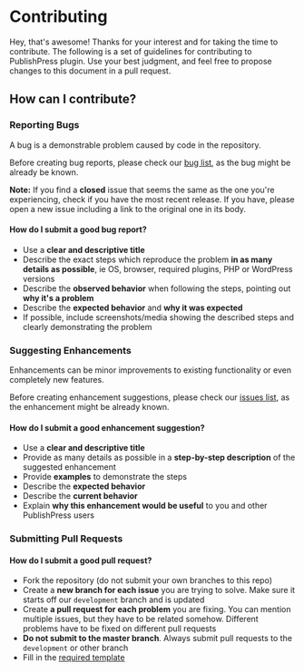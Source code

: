 # Contributing
Hey, that's awesome! Thanks for your interest and for taking the time to contribute.
The following is a set of guidelines for contributing to PublishPress plugin. Use your best judgment, and feel free to propose changes to this document in a pull request.

## How can I contribute?

### Reporting Bugs

A bug is a demonstrable problem caused by code in the repository.

Before creating bug reports, please check our [bug list](https://github.com/publishpress/PublishPress/issues?utf8=✓&q=is%3Aissue+is%3Aopen+), as the bug might be already be known.

**Note:** If you find a **closed** issue that seems the same as the one you're experiencing, check if you have the most recent release. If you have, please open a new issue including a link to the original one in its body.

#### How do I submit a good bug report?

- Use a **clear and descriptive title**
- Describe the exact steps which reproduce the problem **in as many details as possible**, ie OS, browser, required plugins, PHP or WordPress versions
- Describe the **observed behavior** when following the steps, pointing out **why it's a problem**
- Describe the **expected behavior** and **why it was expected**
- If possible, include screenshots/media showing the described steps and clearly demonstrating the problem

### Suggesting Enhancements

Enhancements can be minor improvements to existing functionality or even completely new features.

Before creating enhancement suggestions, please check our [issues list](https://github.com/publishpress/PublishPress/issues), as the enhancement might be already known.

#### How do I submit a good enhancement suggestion?

- Use a **clear and descriptive title**
- Provide as many details as possible in a **step-by-step description** of the suggested enhancement
- Provide **examples** to demonstrate the steps
- Describe the **expected behavior**
- Describe the **current behavior**
- Explain **why this enhancement would be useful** to you and other PublishPress users

### Submitting Pull Requests

#### How do I submit a good pull request?

- Fork the repository (do not submit your own branches to this repo)
- Create a **new branch for each issue** you are trying to solve. Make sure it starts off our `development` branch and is updated
- Create **a pull request for each problem** you are fixing. You can mention multiple issues, but they have to be related somehow. Different problems have to be fixed on different pull requests
- **Do not submit to the master branch**. Always submit pull requests to the `development` or other branch
- Fill in the [required template](https://github.com/publishpress/PublishPress-Pro/blob/development/.github/PULL_REQUEST_TEMPLATE.md)
